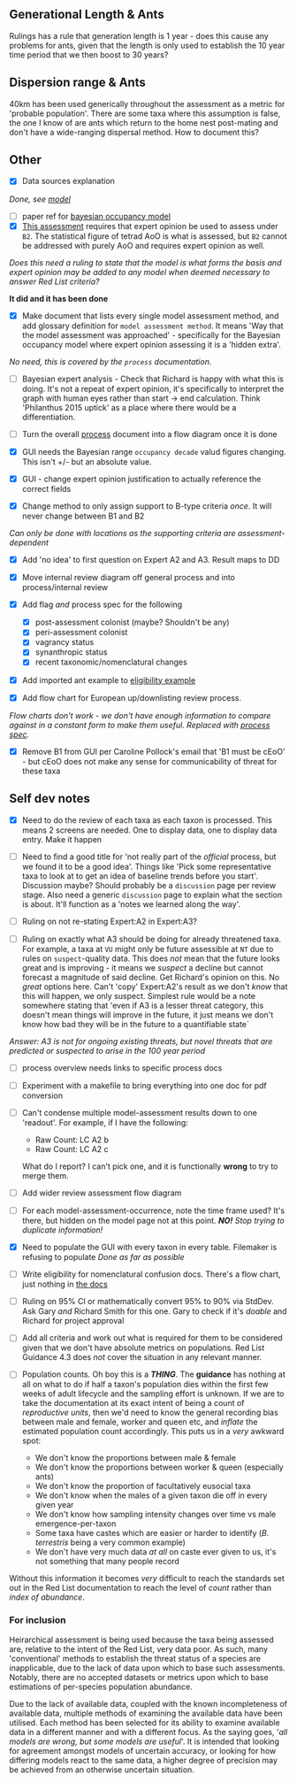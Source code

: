 ## Generational Length & Ants

Rulings has a rule that generation length is 1 year - does this cause any problems for ants, given that the length is only used to establish the 10 year time period that we then boost to 30 years?

## Dispersion range & Ants
40km has been used generically throughout the assessment as a metric for 'probable population'. There are some taxa where this assumption is false, the one I know of are ants which return to the home nest post-mating and don't have a wide-ranging dispersal method. How to document this?

## Other
- [x] Data sources explanation

*Done, see [model](./model.md)*
- [ ] paper ref for [bayesian occupancy model](./model.md#bayesian-occupancy-trend)
- [x] [This assessment](./process/raw_data.md) requires that expert opinion be used to assess under `B2`. The statistical figure of tetrad AoO is what is assessed, but `B2` cannot be addressed with purely AoO and requires expert opinion as well.

*Does this need a ruling to state that the model is what forms the basis and expert opinion may be added to any model when deemed necessary to answer Red List criteria?*

**It did and it has been done**

- [x] Make document that lists every single model assessment method, and add glossary definition for `model assessment method`. It means 'Way that the model assessment was approached' - specifically for the Bayesian occupancy model where expert opinion assessing it is a 'hidden extra'.

*No need, this is covered by the `process` documentation.*

- [ ] Bayesian expert analysis - Check that Richard is happy with what this is doing. It's not a repeat of expert opinion, it's specifically to interpret the graph with human eyes rather than start -> end calculation. Think 'Philanthus 2015 uptick' as a place where there would be a differentiation.

- [ ] Turn the overall [process](./process_overview.md) document into a flow diagram once it is done

- [x] GUI needs the Bayesian range `occupancy decade` valud figures changing. This isn't +/- but an absolute value.

- [x] GUI - change expert opinion justification to actually reference the correct fields

- [x] Change method to only assign support to B-type criteria *once*. It will never change between B1 and B2

*Can only be done with locations as the supporting criteria are assessment-dependent*

- [x] Add 'no idea' to first question on Expert A2 and A3. Result maps to DD

- [x] Move internal review diagram off general process and into process/internal review

- [x] Add flag *and* process spec for the following
    - [x] post-assessment colonist (maybe? Shouldn't be any)
    - [x] peri-assessment colonist
    - [x] vagrancy status
    - [x] synanthropic status
    - [x] recent taxonomic/nomenclatural changes

 - [x] Add imported ant example to [eligibility example](./process/internal_stage/eligibility.md#synathropic-status)

 - [x] Add flow chart for European up/downlisting review process.

 *Flow charts don't work - we don't have enough information to compare against in a constant form to make them useful. Replaced with [process spec](./process/internal_review/wider_context.md).*

 - [x] Remove B1 from GUI per Caroline Pollock's email that 'B1 must be cEoO' - but cEoO does not make any sense for communicability of threat for these taxa

 ## Self dev notes

- [x] Need to do the review of each taxa as each taxon is processed. This means 2 screens are needed. One to display data, one to display data entry. Make it happen

- [ ] Need to find a good title for 'not really part of the *official* process, but we found it to be a good idea'. Things like 'Pick some representative taxa to look at to get an idea of baseline trends before you start'. Discussion maybe? Should probably be a `discussion` page per review stage. Also need a generic `discussion` page to explain what the section is about. It'll function as a 'notes we learned along the way'.

- [ ] Ruling on not re-stating Expert:A2 in Expert:A3?

- [ ] Ruling on exactly what A3 should be doing for already threatened taxa. For example, a taxa at `VU` might only be future assessible at `NT` due to rules on `suspect`-quality data. This does *not* mean that the future looks great and is improving - it means we *suspect* a decline but cannot forecast a magnitude of said decline. Get Richard's opinion on this. No *great* options here. Can't 'copy' Expert:A2's result as we don't *know* that this will happen, we only suspect. Simplest rule would be a note somewhere stating that 'even if A3 is a lesser threat category, this doesn't mean things will improve in the future, it just means we don't know how bad they will be in the future to a quantifiable state`

*Answer: A3 is not for ongoing existing threats, but novel threats that are predicted or suspected to arise in the 100 year period*

- [ ] process overview needs links to specific process docs

- [ ] Experiment with a makefile to bring everything into one doc for pdf conversion

- [ ] Can't condense multiple model-assessment results down to one 'readout'. For example, if I have the following:

    - Raw Count: LC A2 b
    - Raw Count: LC A2 c

    What do I report? I can't pick one, and it is functionally **wrong** to try to merge them.

- [ ] Add wider review assessment flow diagram

- [ ] For each model-assessment-occurrence, note the time frame used? It's there, but hidden on the model page not at this point. ***NO!** Stop trying to duplicate information!*

- [x] Need to populate the GUI with every taxon in every table. Filemaker is refusing to populate *Done as far as possible*

- [ ] Write eligibility for nomenclatural confusion docs. There's a flow chart, just nothing in [the docs](./process/internal_stage/eligibility.md)

- [ ] Ruling on 95% CI or mathematically convert 95% to 90% via StdDev. Ask Gary *and* Richard Smith for this one. Gary to check if it's *doable* and Richard for project approval

- [ ] Add all criteria and work out what is required for them to be considered given that we don't have absolute metrics on populations. Red List Guidance 4.3 does *not* cover the situation in any relevant manner.

- [ ] Population counts. Oh boy this is a ***THING***. The **guidance** has nothing at all on what to do if half a taxon's population dies within the first few weeks of adult lifecycle and the sampling effort is unknown. If we are to take the documentation at its exact intent of being a count of *reproductive units*, then we'd need to know the general recording bias between male and female, worker and queen etc, and *inflate* the estimated population count accordingly. This puts us in a *very* awkward spot:
    - We don't know the proportions between male & female
    - We don't know the proportions between worker & queen (especially ants)
    - We don't know the proportion of facultatively eusocial taxa
    - We don't know when the males of a given taxon die off in every given year
    - We don't know how sampling intensity changes over time vs male emergence-per-taxon
    - Some taxa have castes which are easier or harder to identify (*B. terrestris* being a very common example)
    - We don't have very much data *at all* on caste ever given to us, it's not something that many people record

Without this information it becomes *very* difficult to reach the standards set out in the Red List documentation to reach the level of *count* rather than *index of abundance*.

### For inclusion
Heirarchical assessment is being used because the taxa being assessed are, relative to the intent of the Red List, very data poor. As such, many 'conventional' methods to establish the threat status of a species are inapplicable, due to the lack of data upon which to base such assessments. Notably, there are no accepted datasets or metrics upon which to base estimations of per-species population abundance.

Due to the lack of available data, coupled with the known incompleteness of available data, multiple methods of examining the available data have been utilised. Each method has been selected for its ability to examine available data in a different manner and with a different focus. As the saying goes, '*all models are wrong, but some models are useful*'. It is intended that looking for agreement amongst models of uncertain accuracy, or looking for how differing models react to the same data, a higher degree of precision may be achieved from an otherwise uncertain situation.